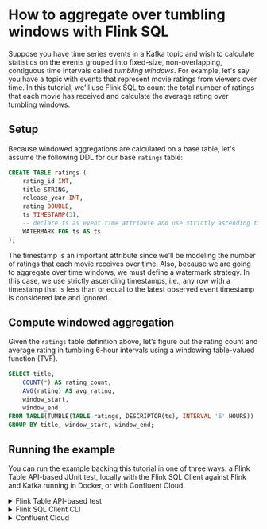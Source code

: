 <!-- title: How to aggregate over tumbling windows with Flink SQL -->
<!-- description: In this tutorial, learn how to aggregate over tumbling windows with Flink SQL, with step-by-step instructions and supporting code. -->

# How to aggregate over tumbling windows with Flink SQL

Suppose you have time series events in a Kafka topic and wish to calculate statistics on the events grouped into 
fixed-size, non-overlapping, contiguous time intervals called *tumbling windows*. For example, let's say you have a topic
with events that represent movie ratings from viewers over time. In this tutorial, we'll use Flink SQL to count the 
total number of ratings that each movie has received and calculate the average rating over tumbling windows.

## Setup

Because windowed aggregations are calculated on a base table, let's assume the following DDL for our base `ratings` table:

```sql
CREATE TABLE ratings (
    rating_id INT,
    title STRING,
    release_year INT,
    rating DOUBLE,
    ts TIMESTAMP(3),
    -- declare ts as event time attribute and use strictly ascending timestamp watermark strategy
    WATERMARK FOR ts AS ts
);
```

The timestamp is an important attribute since we’ll be modeling the number of ratings that each movie receives over time.
Also, because we are going to aggregate over time windows, we must define a watermark strategy. In this case, we use
strictly ascending timestamps, i.e., any row with a timestamp that is less than or equal to the latest observed event
timestamp is considered late and ignored.

## Compute windowed aggregation

Given the `ratings` table definition above, let’s figure out the rating count and average rating in tumbling 6-hour
intervals using a windowing table-valued function (TVF).

```sql
SELECT title,
    COUNT(*) AS rating_count,
    AVG(rating) AS avg_rating,
    window_start,
    window_end
FROM TABLE(TUMBLE(TABLE ratings, DESCRIPTOR(ts), INTERVAL '6' HOURS))
GROUP BY title, window_start, window_end;
```

## Running the example

You can run the example backing this tutorial in one of three ways: a Flink Table API-based JUnit test, locally with the Flink SQL Client 
against Flink and Kafka running in Docker, or with Confluent Cloud.

<details>
  <summary>Flink Table API-based test</summary>

  ### Prerequisites

  * Java 17, e.g., follow the OpenJDK installation instructions [here](https://openjdk.org/install/) if you don't have Java. 
  * Docker running via [Docker Desktop](https://docs.docker.com/desktop/) or [Docker Engine](https://docs.docker.com/engine/install/)

  ### Run the test

  Clone the `confluentinc/tutorials` GitHub repository (if you haven't already) and navigate to the `tutorials` directory:

  ```shell
  git clone git@github.com:confluentinc/tutorials.git
  cd tutorials
  ```

  Run the following command to execute [FlinkSqlTumblingWindowTest#testTumblingWindows](src/test/java/io/confluent/developer/FlinkSqlTumblingWindowTest.java):

  ```plaintext
  ./gradlew clean :tumbling-windows:flinksql:test
  ```

  The test starts Kafka and Schema Registry with [Testcontainers](https://testcontainers.com/), runs the Flink SQL commands
  above against a local Flink `StreamExecutionEnvironment`, and ensures that tumbling window query results are what we expect.
</details>

<details>
  <summary>Flink SQL Client CLI</summary>

  ### Prerequisites

  * Docker running via [Docker Desktop](https://docs.docker.com/desktop/) or [Docker Engine](https://docs.docker.com/engine/install/)
  * [Docker Compose](https://docs.docker.com/compose/install/). Ensure that the command `docker compose version` succeeds.

  ### Run the commands

  Clone the `confluentinc/tutorials` GitHub repository (if you haven't already) and navigate to the `tutorials` directory:

  ```shell
  git clone git@github.com:confluentinc/tutorials.git
  cd tutorials
  ```

  Start Flink and Kafka:

  ```shell
  docker compose -f ./docker/docker-compose-flinksql.yml up -d
  ```

  Next, open the Flink SQL Client CLI:

  ```shell
  docker exec -it flink-sql-client sql-client.sh
  ```

  Finally, run following SQL statements to create the `ratings` table backed by Kafka running in Docker, populate it with
  test data, and run the tumbling windows query.

  ```sql
  CREATE TABLE ratings (
      rating_id INT,
      title STRING,
      release_year INT,
      rating DOUBLE,
      ts TIMESTAMP(3),
      -- declare ts as event time attribute and use strictly ascending timestamp watermark strategy
      WATERMARK FOR ts AS ts
  ) WITH (
      'connector' = 'kafka',
      'topic' = 'ratings',
      'properties.bootstrap.servers' = 'broker:9092',
      'scan.startup.mode' = 'earliest-offset',
      'key.format' = 'raw',
      'key.fields' = 'rating_id',
      'value.format' = 'avro-confluent',
      'value.avro-confluent.url' = 'http://schema-registry:8081',
      'value.fields-include' = 'EXCEPT_KEY'
  );
  ```

  ```sql
  INSERT INTO ratings VALUES
      (0, 'Die Hard', 1998, 8.2, TO_TIMESTAMP('2023-07-09 01:00:00')),
      (1, 'The Big Lebowski', 1998, 4.2, TO_TIMESTAMP('2023-07-09 02:00:00')),
      (2, 'Die Hard', 1998, 4.5, TO_TIMESTAMP('2023-07-09 05:00:00')),
      (3, 'The Big Lebowski', 1998, 9.9, TO_TIMESTAMP('2023-07-09 06:30:00')),
      (4, 'Die Hard', 1998, 5.1, TO_TIMESTAMP('2023-07-09 07:00:00')),
      (5, 'Tree of Life', 2011, 5.6, TO_TIMESTAMP('2023-07-09 08:00:00')),
      (6, 'Tree of Life', 2011, 4.9, TO_TIMESTAMP('2023-07-09 09:00:00')),
      (7, 'A Walk in the Clouds', 1995, 3.6, TO_TIMESTAMP('2023-07-09 12:00:00')),
      (8, 'A Walk in the Clouds', 1995, 6.0, TO_TIMESTAMP('2023-07-09 15:00:00')),
      (9, 'Super Mario Bros.', 1993, 3.5, TO_TIMESTAMP('2023-07-09 18:30:00')),
      (10, 'A Walk in the Clouds', 1995, 4.6, TO_TIMESTAMP('2023-07-10 01:00:00'));
  ```

  ```sql
  SELECT title,
      COUNT(*) AS rating_count,
      AVG(rating) AS avg_rating,
      window_start,
      window_end
  FROM TABLE(TUMBLE(TABLE ratings, DESCRIPTOR(ts), INTERVAL '6' HOURS))
  GROUP BY title, window_start, window_end;
  ```

  The query output should look like this:

  ```plaintext
                            title         rating_count                     avg_rating            window_start              window_end
                         Die Hard                    2                           6.35 2023-07-09 00:00:00.000 2023-07-09 06:00:00.000
                 The Big Lebowski                    1                            4.2 2023-07-09 00:00:00.000 2023-07-09 06:00:00.000
                         Die Hard                    1                            5.1 2023-07-09 06:00:00.000 2023-07-09 12:00:00.000
                     Tree of Life                    2                           5.25 2023-07-09 06:00:00.000 2023-07-09 12:00:00.000
                 The Big Lebowski                    1                            9.9 2023-07-09 06:00:00.000 2023-07-09 12:00:00.000
             A Walk in the Clouds                    2                            4.8 2023-07-09 12:00:00.000 2023-07-09 18:00:00.000
                Super Mario Bros.                    1                            3.5 2023-07-09 18:00:00.000 2023-07-10 00:00:00.000
  ```

  When you are finished, clean up the containers used for this tutorial by running:

  ```shell
  docker compose -f ./docker/docker-compose-flinksql.yml down
  ```

</details>

<details>
  <summary>Confluent Cloud</summary>

  ### Prerequisites

  * A [Confluent Cloud](https://confluent.cloud/signup) account
  * A Flink compute pool created in Confluent Cloud. Follow [this](https://docs.confluent.io/cloud/current/flink/get-started/quick-start-cloud-console.html) quick start to create one.

  ### Run the commands

  In the Confluent Cloud Console, navigate to your environment and then click the `Open SQL Workspace` button for the compute
  pool that you have created.

  Select the default catalog (Confluent Cloud environment) and database (Kafka cluster) to use with the dropdowns at the top right.

  Finally, run following SQL statements to create the `ratings` table, populate it with test data, and run the tumbling windows query.

  ```sql
  CREATE TABLE ratings (
      rating_id INT,
      title STRING,
      release_year INT,
      rating DOUBLE,
      ts TIMESTAMP(3),
      -- declare ts as event time attribute and use strictly ascending timestamp watermark strategy
      WATERMARK FOR ts AS ts
  );
  ```

  ```sql
  INSERT INTO ratings VALUES
      (0, 'Die Hard', 1998, 8.2, TO_TIMESTAMP('2023-07-09 01:00:00')),
      (1, 'The Big Lebowski', 1998, 4.2, TO_TIMESTAMP('2023-07-09 02:00:00')),
      (2, 'Die Hard', 1998, 4.5, TO_TIMESTAMP('2023-07-09 05:00:00')),
      (3, 'The Big Lebowski', 1998, 9.9, TO_TIMESTAMP('2023-07-09 06:30:00')),
      (4, 'Die Hard', 1998, 5.1, TO_TIMESTAMP('2023-07-09 07:00:00')),
      (5, 'Tree of Life', 2011, 5.6, TO_TIMESTAMP('2023-07-09 08:00:00')),
      (6, 'Tree of Life', 2011, 4.9, TO_TIMESTAMP('2023-07-09 09:00:00')),
      (7, 'A Walk in the Clouds', 1995, 3.6, TO_TIMESTAMP('2023-07-09 12:00:00')),
      (8, 'A Walk in the Clouds', 1995, 6.0, TO_TIMESTAMP('2023-07-09 15:00:00')),
      (9, 'Super Mario Bros.', 1993, 3.5, TO_TIMESTAMP('2023-07-09 18:30:00')),
      (10, 'A Walk in the Clouds', 1995, 4.6, TO_TIMESTAMP('2023-07-10 01:00:00'));
  ```

  ```sql
  SELECT title,
      COUNT(*) AS rating_count,
      AVG(rating) AS avg_rating,
      window_start
  FROM TABLE(TUMBLE(TABLE ratings, DESCRIPTOR(ts), INTERVAL '6' HOURS))
  GROUP BY title, window_start;
  ```

  The query output should look like this:

  ![Query output](https://raw.githubusercontent.com/confluentinc/tutorials/master/tumbling-windows/flinksql/img/query-output.png)

</details>

